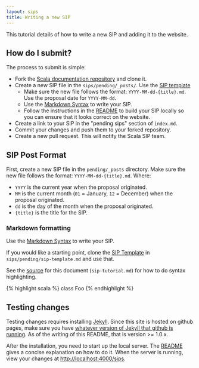 ```yaml
---
layout: sips
title: Writing a new SIP
---
```


This tutorial details of how to write a new SIP and adding it to the website.

## How do I submit? ##

The process to submit is simple:

* Fork the [Scala documentation repository](http://github.com/scala/docs.scala-lang) and clone it.
* Create a new SIP file in the `sips/pending/_posts/`. Use the [SIP template](https://github.com/scala/docs.scala-lang/blob/master/_sips/sip-template.md)
  * Make sure the new file follows the format: `YYYY-MM-dd-{title}.md`. Use the proposal date for `YYYY-MM-dd`.
  * Use the [Markdown Syntax](http://daringfireball.net/projects/markdown/syntax) to write your SIP.
  * Follow the instructions in the [README](https://github.com/scala/docs.scala-lang/blob/master/README.md) to build your SIP locally so you can ensure that it looks correct on the website.
* Create a link to your SIP in the "pending sips" section of `index.md`.
* Commit your changes and push them to your forked repository.
* Create a new pull request. This will notify the Scala SIP team.


## SIP Post Format ##

First, create a new SIP file in the `pending/_posts` directory. Make sure the new file follows the format: `YYYY-MM-dd-{title}.md`. Where:
* `YYYY` is the current year when the proposal originated.
* `MM` is the current month (`01` = January, `12` = December) when the proposal originated.
* `dd` is the day of the month when the proposal originated.
* `{title}` is the title for the SIP.

### Markdown formatting ###

Use the [Markdown Syntax](http://daringfireball.net/projects/markdown/syntax) to write your SIP.

If you would like a starting point, clone the [SIP Template](./sip-template.html) in
`sips/pending/sip-template.md` and use that.

See the [source](https://github.com/scala/docs.scala-lang/blob/master/_sips/sip-template.md) for this document (`sip-tutorial.md`) for how to do syntax highlighting.

{% highlight scala %}
class Foo
{% endhighlight %}


## Testing changes ##

Testing changes requires installing [Jekyll](http://jekyllrb.com/docs/installation/). Since this site is hosted on github pages, make sure you have [whatever version of Jekyll that github is running](https://help.github.com/articles/using-jekyll-with-pages#troubleshooting). As of the writing of this README, that is version >= 1.0.x.

After the installation, you need to start up the local server. The
[README](https://github.com/scala/docs.scala-lang/blob/master/README.md) gives
a concise explanation on how to do it. When the server is running, view your
changes at [http://localhost:4000/sips](http://localhost:4000/sips).
